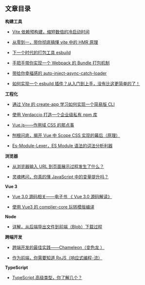 ## 文章目录

**构建工具**

- [Vite 依赖预构建，缩短数倍的冷启动时间](https://github.com/WJCHumble/Blog/issues/11)

- [从零到一，带你彻底搞懂 vite 中的 HMR 原理](https://github.com/WJCHumble/Blog/issues/19)

- [下一个时代的打包工具 esbuild](https://github.com/WJCHumble/Blog/issues/14)

- [手把手带你实现一个 Webpack 的 Bundle 打包机制](https://github.com/WJCHumble/Blog/issues/15)

- [带给你幸福感的 auto-inject-async-catch-loader](https://github.com/WJCHumble/Blog/issues/12)

- [如何实现一个 esbuild 插件？从入门到上手，没有比这更简单的了！](https://github.com/WJCHumble/Blog/issues/26)

**工程化**

- [通过 Vite 的 create-app 学习如何实现一个简易版 CLI ](https://github.com/WJCHumble/Blog/issues/13)

- [使用 Verdaccio 打造一个企业级私有 npm 库](https://github.com/WJCHumble/Blog/issues/22)

- [Vue.js——作用域 CSS 的那点事](https://github.com/WJCHumble/Blog/issues/25)

- [刨根问底，揭开 Vue 中 Scope CSS 实现的幕后（原理）](https://github.com/WJCHumble/Blog/issues/23)

- [Es-Module-Lexer，ES Module 语法的词法分析利器](https://github.com/WJCHumble/Blog/issues/27)

**浏览器**

- [从浏览器输入 URL 到页面展示过程发生了什么？](https://github.com/WJCHumble/Blog/issues/3)

- [灵魂拷问，你真的懂 JavaScript 中的变量提升吗？](https://github.com/WJCHumble/Blog/issues/17)

**Vue 3**

- [Vue 3.0 源码相关——电子书 《 Vue 3.0 源码解读》 ](https://wjchumble.github.io/explain-vue3.0/)

- [使用 Vue3 的 complier-core 玩转模版编译 ](https://github.com/WJCHumble/Blog/issues/18)

**Node**

- [详解，从后端导出文件到前端（Blob）下载过程](https://github.com/WJCHumble/Blog/issues/20)

**跨端开发**

- [跨端开发的最佳实践——Chameleon（变色龙 ）](https://github.com/WJCHumble/Blog/issues/16)

- [作为前端，你需要知道 RxJS（响应式编程-流）](https://github.com/WJCHumble/Blog/issues/24)

**TypeScript**

- [TypeScript 高级类型，你了解几个？](https://github.com/WJCHumble/Blog/issues/21)

